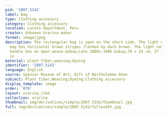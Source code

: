 ```yaml
---
pid: '2007.5142'
label: Bag
type: Clothing accessory
category: Clothing accessory
location: Loreto department, Peru
creator: Unknown Urarina maker
format: image/jpeg
description: The rectangular bag is open on the short side. The light natural colored
  bag has horizontal brown stripes flanked by dark brown. The light natural colored
  handle has an open weave.&nbsp;Late 1800s-1996.&nbsp;70 x 24 cm; 27 1/2 x 9 7/16
  in
material: plant fiber;weaving;dyeing
identifier: '2007.5142'
language: English
source: Spencer Museum of Art; Gift of Bartholomew Dean
subject: Plant fiber;Weaving;Dyeing;Clothing accessory
display_template: image
order: '079'
layout: urarina_item
collection: urarina
thumbnail: img/derivatives/simple/2007.5142/thumbnail.jpg
full: img/derivatives/simple/2007.5142/fullwidth.jpg
---
```

